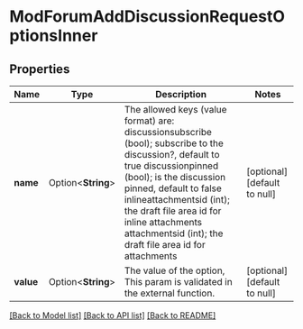 # ModForumAddDiscussionRequestOptionsInner

## Properties

Name | Type | Description | Notes
------------ | ------------- | ------------- | -------------
**name** | Option<**String**> | The allowed keys (value format) are:                                         discussionsubscribe (bool); subscribe to the discussion?, default to true                                         discussionpinned    (bool); is the discussion pinned, default to false                                         inlineattachmentsid              (int); the draft file area id for inline attachments                                         attachmentsid       (int); the draft file area id for attachments                              | [optional][default to null]
**value** | Option<**String**> | The value of the option,                                                             This param is validated in the external function. | [optional][default to null]

[[Back to Model list]](../README.md#documentation-for-models) [[Back to API list]](../README.md#documentation-for-api-endpoints) [[Back to README]](../README.md)


